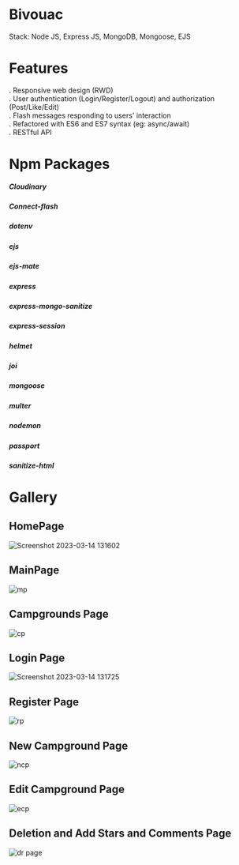 # Bivouac

Stack: Node JS, Express JS, MongoDB, Mongoose, EJS

# Features
. Responsive web design (RWD)</br>
. User authentication (Login/Register/Logout) and authorization (Post/Like/Edit)</br>
. Flash messages responding to users' interaction</br>
. Refactored with ES6 and ES7 syntax (eg: async/await)</br>
. RESTful API</br>

# Npm Packages
##### Cloudinary
##### Connect-flash
##### dotenv
##### ejs
##### ejs-mate
##### express
##### express-mongo-sanitize
##### express-session
##### helmet
##### joi
##### mongoose
##### multer
##### nodemon
##### passport
##### sanitize-html

# Gallery

## HomePage
![Screenshot 2023-03-14 131602](https://user-images.githubusercontent.com/97042529/224932149-0f4534ce-b9ee-4e75-bbf3-65e786a6f503.png)

## MainPage
![mp](https://user-images.githubusercontent.com/97042529/224933023-42cb56ed-e4db-42a9-b85b-16bbd3179e18.png)

## Campgrounds Page
![cp](https://user-images.githubusercontent.com/97042529/224933240-8eb5668d-11d8-4b24-a979-413dd8fb6204.png)

## Login Page
![Screenshot 2023-03-14 131725](https://user-images.githubusercontent.com/97042529/224932350-c14b62e6-7d2e-4242-a2fe-16fc327ff58e.png)

## Register Page
![rp](https://user-images.githubusercontent.com/97042529/224933360-77e8b912-960a-401a-9721-df090e581e29.png)

## New Campground Page
![ncp](https://user-images.githubusercontent.com/97042529/224933542-ab375303-7035-4198-81f0-ec9dd8430b0a.png)

## Edit Campground Page
![ecp](https://user-images.githubusercontent.com/97042529/224933608-c5810ce7-b381-4be5-9c1e-fe1ae5f3bd98.png)

## Deletion and Add Stars and Comments Page
![dr page](https://user-images.githubusercontent.com/97042529/224933716-aed8baf9-5a27-44cb-baed-0ddd9b8e019d.png)



